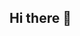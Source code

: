 ## Hi there 👋

<!--
**rihanlove/Rihanlove** is a ✨ _special_ ✨ repository because its `README.md` (this file) appears on your GitHub profile.
<!DOCTYPE html>
<html lang="en">
<head>
    <meta charset="UTF-8">
    <meta name="viewport" content="width=device-width, initial-scale=1.0">
    <title>Rihan - Influencer</title>
    <style>
        /* Vibrant Gradient Background */
        body {
            background: linear-gradient(45deg, #FF5733, #FFC300, #DAF7A6, #33FF57, #3357FF, #8E44AD);
            background-size: 400% 400%;
            animation: gradientBG 10s ease infinite;
            font-family: Arial, sans-serif;
            color: white;
            text-align: center;
            padding: 50px;
            margin: 0;
        }
        @keyframes gradientBG {
            0% { background-position: 0% 50%; }
            50% { background-position: 100% 50%; }
            100% { background-position: 0% 50%; }
        }
        /* Styling */
        h1 {
            font-size: 3em;
            text-transform: uppercase;
            margin-bottom: 10px;
        }
        p {
            font-size: 1.3em;
            margin: 10px 0;
        }
        .container {
            max-width: 600px;
            margin: auto;
            padding: 20px;
            background: rgba(0, 0, 0, 0.4);
            border-radius: 15px;
        }
        .contact, .socials {
            margin-top: 20px;
            font-size: 1.2em;
            font-weight: bold;
            background: rgba(0, 0, 0, 0.3);
            padding: 10px;
            display: inline-block;
            border-radius: 10px;
        }
        .socials a {
            display: block;
            color: white;
            text-decoration: none;
            font-size: 1.2em;
            margin: 10px 0;
            transition: 0.3s;
        }
        .socials a:hover {
            color: #FFD700;
        }
        .btn {
            display: inline-block;
            padding: 12px 20px;
            margin-top: 20px;
            font-size: 1.2em;
            font-weight: bold;
            text-decoration: none;
            background: #FFD700;
            color: black;
            border-radius: 10px;
            transition: 0.3s;
        }
        .btn:hover {
            background: white;
            color: black;
        }
    </style>
</head>
<body>
    <div class="container">
        <h1>Rihan</h1>
        <p>Influencer | Content Creator | Trendsetter</p>
        
        <div class="contact">
            <p>Contact: 7895797332</p>
        </div>
        
        <div class="socials">
            <p>Follow me:</p>
            <a href="#">Instagram</a>
            <a href="#">YouTube</a>
            <a href="#">Twitter</a>
        </div>

        <a href="#" class="btn">Work With Me</a>
    </div>
</body>
</html>
Here are some ideas to get you started:

- 🔭 I’m currently working on ...
- 🌱 I’m currently learning ...
- 👯 I’m looking to collaborate on ...
- 🤔 I’m looking for help with ...
- 💬 Ask me about ...
- 📫 How to reach me: ...
- 😄 Pronouns: ...
- ⚡ Fun fact: ...
-->
